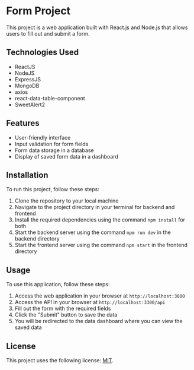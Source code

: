 # Form Project

This project is a web application built with React.js and Node.js that allows users to fill out and submit a form.

## Technologies Used

- ReactJS
- NodeJS
- ExpressJS
- MongoDB
- axios
- react-data-table-component
- SweetAlert2

## Features

- User-friendly interface
- Input validation for form fields
- Form data storage in a database
- Display of saved form data in a dashboard

## Installation

To run this project, follow these steps:

1. Clone the repository to your local machine
2. Navigate to the project directory in your terminal for backend and frontend
3. Install the required dependencies using the command `npm install` for both
4. Start the backend server using the command `npm run dev` in the backend directory
5. Start the frontend server using the command `npm start` in the frontend directory

## Usage

To use this application, follow these steps:

1. Access the web application in your browser at `http://localhost:3000`
1. Access the API in your browser at `http://localhost:3300/api`
1. Fill out the form with the required fields
1. Click the "Submit" button to save the data
1. You will be redirected to the data dashboard where you can view the saved data

## License

This project uses the following license: [MIT](LICENSE.md).
